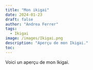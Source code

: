 ```yaml
---
title: "Mon ikigai"
date: 2024-01-23
draft: false
author: "Andrea Ferrer"
tags:
  - Ikigai
image: /images/Ikigai.png
description: "Aperçu de mon Ikigai."
toc:
---
```


Voici un aperçu de mon Ikigai.
